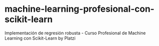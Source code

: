 # machine-learning-profesional-con-scikit-learn
Implementación de regresión robusta - Curso Profesional de Machine Learning con Scikit-Learn by Platzi
